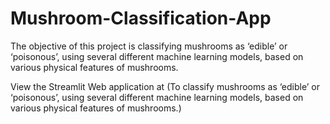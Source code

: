 # Mushroom-Classification-App
The objective of this project is classifying mushrooms as ‘edible’ or ‘poisonous’, using several different machine learning models, based on various physical features of mushrooms.

View the Streamlit Web application at (To classify mushrooms as ‘edible’ or ‘poisonous’, using several different machine learning models, based on various physical features of mushrooms.)
